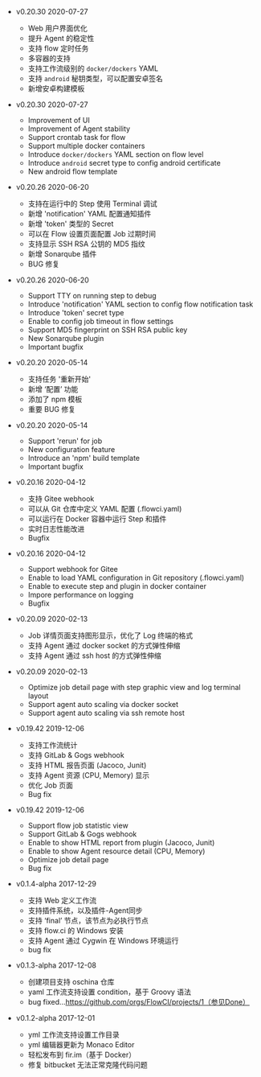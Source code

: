 - v0.20.30 2020-07-27
  * Web 用户界面优化
  * 提升 Agent 的稳定性
  * 支持 flow 定时任务
  * 多容器的支持
  * 支持工作流级别的 `docker/dockers` YAML
  * 支持 `android` 秘钥类型，可以配置安卓签名
  * 新增安卓构建模板


- v0.20.30 2020-07-27
  * Improvement of UI
  * Improvement of Agent stability
  * Support crontab task for flow
  * Support multiple docker containers
  * Introduce `docker/dockers` YAML section on flow level
  * Introduce `android` secret type to config android certificate
  * New android flow template

- v0.20.26 2020-06-20
  * 支持在运行中的 Step 使用 Terminal 调试
  * 新增 'notification' YAML 配置通知插件
  * 新增 'token' 类型的 Secret
  * 可以在 Flow 设置页面配置 Job 过期时间
  * 支持显示 SSH RSA 公钥的 MD5 指纹
  * 新增 Sonarqube 插件
  * BUG 修复

- v0.20.26 2020-06-20
  * Support TTY on running step to debug
  * Introduce 'notification' YAML section to config flow notification task
  * Introduce 'token' secret type
  * Enable to config job timeout in flow settings
  * Support MD5 fingerprint on SSH RSA public key
  * New Sonarqube plugin
  * Important bugfix

- v0.20.20 2020-05-14
  * 支持任务 '重新开始'
  * 新增 ‘配置’ 功能
  * 添加了 npm 模板
  * 重要 BUG 修复

- v0.20.20 2020-05-14
  * Support 'rerun' for job
  * New configuration feature
  * Introduce an 'npm' build template
  * Important bugfix

- v0.20.16 2020-04-12
  * 支持 Gitee webhook
  * 可以从 Git 仓库中定义 YAML 配置 (.flowci.yaml)
  * 可以运行在 Docker 容器中运行 Step 和插件
  * 实时日志性能改进
  * Bugfix

- v0.20.16 2020-04-12
  * Support webhook for Gitee
  * Enable to load YAML configuration in Git repository (.flowci.yaml)
  * Enable to execute step and plugin in docker container
  * Impore performance on logging
  * Bugfix

- v0.20.09 2020-02-13
  * Job 详情页面支持图形显示，优化了 Log 终端的格式
  * 支持 Agent 通过 docker socket 的方式弹性伸缩
  * 支持 Agent 通过 ssh host 的方式弹性伸缩

- v0.20.09 2020-02-13
  * Optimize job detail page with step graphic view and log terminal layout
  * Support agent auto scaling via docker socket
  * Support agent auto scaling via ssh remote host

- v0.19.42 2019-12-06
  * 支持工作流统计
  * 支持 GitLab & Gogs webhook
  * 支持 HTML 报告页面 (Jacoco, Junit)
  * 支持 Agent 资源 (CPU, Memory) 显示
  * 优化 Job 页面
  * Bug fix
  
- v0.19.42 2019-12-06
  * Support flow job statistic view 
  * Support GitLab & Gogs webhook
  * Enable to show HTML report from plugin (Jacoco, Junit)
  * Enable to show Agent resource detail (CPU, Memory)
  * Optimize job detail page
  * Bug fix

- v0.1.4-alpha 2017-12-29
  * 支持 Web 定义工作流
  * 支持插件系统，以及插件-Agent同步
  * 支持 ‘final’ 节点，该节点为必执行节点
  * 支持 flow.ci 的 Windows 安装
  * 支持 Agent 通过 Cygwin 在 Windows 环境运行
  * bug fix
  
- v0.1.3-alpha 2017-12-08
  * 创建项目支持 oschina 仓库
  * yaml 工作流支持设置 condition，基于 Groovy 语法
  * bug fixed...https://github.com/orgs/FlowCI/projects/1（参见Done）
  
- v0.1.2-alpha 2017-12-01
  * yml 工作流支持设置工作目录    
  * yml 编辑器更新为 Monaco Editor
  * 轻松发布到 fir.im（基于 Docker）
  * 修复 bitbucket 无法正常克隆代码问题
